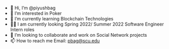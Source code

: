 - 👋 Hi, I’m @piyushbag
- 👀 I’m interested in Poker
- 🌱 I’m currently learning Blockchain Technologies
- :student: I am currently looking Spring 2022/ Summer 2022 Software Engineer Intern roles
- 💞️ I’m looking to collaborate and work on Social Network projects
- 📫 How to reach me Email: pbag@scu.edu

<!---
piyushbag/piyushbag is a ✨ special ✨ repository because its `README.md` (this file) appears on your GitHub profile.
You can click the Preview link to take a look at your changes.
--->
